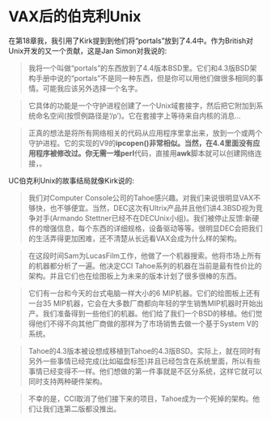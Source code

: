 # VAX后的伯克利Unix

在第18章我，我引用了Kirk提到到他们将“portals”放到了4.4中。作为British对Unix开发的又一个贡献，这是Jan Simon对我说的:

> 我将一个叫做“portals”的东西放到了4.4版本BSD里。它们和4.3版BSD架构手册中说的“portals”不是同一种东西，但是你可以用他们做很多相同的事情。可能我应该另外选择一个名字。

> 它具体的功能是一个守护进程创建了一个Unix域套接字，然后把它附加到系统命名空间(按惯例路径是‘/p’)。它在套接字上等待来自内核的消息...

> 正真的想法是将所有网络相关的代码从应用程序里拿出来，放到一个或两个守护进程。它的实现的V9的**ipcopen()**非常相似。当然，在4.4里面没有应用程序被修改过。你无需一堆**perl**代码，直接用**awk**脚本就可以创建网络连接，。

UC伯克利Unix的故事结局就像Kirk说的:

> 我们对Computer Console公司的Tahoe感兴趣。对我们来说很明显VAX不够快，也不够便宜。当然，DEC这次有Ultrix产品并且他们讲4.3BSD视为竞争对手(Armando Stettner已经不在DECUnix小组)。我们被停止反馈:新硬件的增强信息，每个东西的详细规格，设备驱动等等。很明显DEC会把我们的生活弄得更加困难，还不清楚从长远看VAX会成为什么样的架构。

> 在这段时间Sam为LucasFilm工作，他做了一个机器搜索。他将市场上所有的机器都分析了一遍。他决定CCI Tahoe系列的机器在当前是最有性价比的架构。并且它们也在绘图板上为未来的版本计划了很多很棒的东西。

> 它们有一台和今天的台式电脑一样大小的6 MIP机器。它们的绘图板上还有一台35 MIP机器，它会在大多数厂商都向年轻的学生销售MIP机器时开始出产。我们准备得到一些他们的机器。他们给了我们一个BSD的移植。他们觉得他们不得不向其他厂商做的那样为了市场销售去做一个基于System V的系统。

> Tahoe的4.3版本被设想成移植到Tahoe的4.3版BSD。实际上，就在同时有另外一些事情已经完成(比如磁盘标签)并且已经包含在系统里面，所以有些事情已经变得不一样。他们想做的第一件事就是不区分系统，这样它就可以同时支持两种硬件架构。

> 不幸的是，CCI取消了他们接下来的项目，Tahoe成为一个死掉的架构。他们让我们连第二版都没推出。

> 
